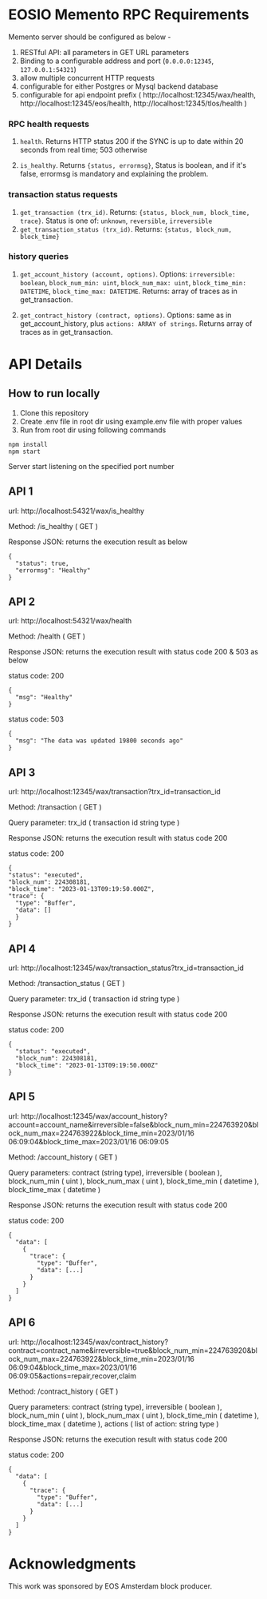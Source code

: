 # EOSIO Memento RPC Requirements

Memento server should be configured as below -

1. RESTful API: all parameters in GET URL parameters
2. Binding to a configurable address and port (`0.0.0.0:12345`, `127.0.0.1:54321`)
3. allow multiple concurrent HTTP requests
4. configurable for either Postgres or Mysql backend database
5. configurable for api endpoint prefix ( http://localhost:12345/wax/health, http://localhost:12345/eos/health, http://localhost:12345/tlos/health )

### RPC health requests

1. `health`. Returns HTTP status 200 if the SYNC is up to date within 20 seconds from real time; 503 otherwise

2. `is_healthy`. Returns `{status, errormsg}`, Status is boolean, and if it's false, errormsg is mandatory and explaining the problem.

### transaction status requests

1. `get_transaction (trx_id)`. Returns: `{status, block_num, block_time, trace}`. Status is one of: `unknown`, `reversible`, `irreversible`
2. `get_transaction_status (trx_id)`. Returns: `{status, block_num, block_time}`

### history queries

1. `get_account_history (account, options)`. Options: `irreversible: boolean`, `block_num_min: uint`,
`block_num_max: uint`, `block_time_min: DATETIME`, `block_time_max: DATETIME`. Returns: array of traces as in get_transaction.

2. `get_contract_history (contract, options)`. Options: same as in get_account_history, plus `actions: ARRAY of strings`.
Returns array of traces as in get_transaction.

# API Details

## How to run locally

1. Clone this repository
1. Create .env file in root dir using example.env file with proper values
1. Run from root dir using following commands

```
npm install
npm start

```

Server start listening on the specified port number

## API 1
url: http://localhost:54321/wax/is_healthy

Method: /is_healthy ( GET )

Response JSON: returns the execution result as below

```
{
  "status": true,
  "errormsg": "Healthy"
}
```

## API 2
url: http://localhost:54321/wax/health

Method: /health ( GET )

Response JSON: returns the execution result with status code 200 & 503 as below

status code: 200

```
{
  "msg": "Healthy"
}
```

status code: 503

```
{
  "msg": "The data was updated 19800 seconds ago"
}
```

## API 3
url: http://localhost:12345/wax/transaction?trx_id=transaction_id

Method: /transaction ( GET )

Query parameter: trx_id ( transaction id string type )

Response JSON: returns the execution result with status code 200

status code: 200

```
{
"status": "executed",
"block_num": 224308181,
"block_time": "2023-01-13T09:19:50.000Z",
"trace": {
  "type": "Buffer",
  "data": []
  }
}
```

## API 4
url: http://localhost:12345/wax/transaction_status?trx_id=transaction_id

Method: /transaction_status ( GET )

Query parameter: trx_id ( transaction id string type )

Response JSON: returns the execution result with status code 200

status code: 200

```
{
  "status": "executed",
  "block_num": 224308181,
  "block_time": "2023-01-13T09:19:50.000Z"
}
```

## API 5
url: http://localhost:12345/wax/account_history?account=account_name&irreversible=false&block_num_min=224763920&block_num_max=224763922&block_time_min=2023/01/16 06:09:04&block_time_max=2023/01/16 06:09:05

Method: /account_history ( GET )

Query parameters: contract (string type), irreversible ( boolean ), block_num_min ( uint ), block_num_max ( uint ), block_time_min ( datetime ), block_time_max ( datetime )

Response JSON: returns the execution result with status code 200

status code: 200

```
{
  "data": [
    {
      "trace": {
        "type": "Buffer",
        "data": [...]
      }
    }
  ]
}
```

## API 6
url: http://localhost:12345/wax/contract_history?contract=contract_name&irreversible=true&block_num_min=224763920&block_num_max=224763922&block_time_min=2023/01/16 06:09:04&block_time_max=2023/01/16 06:09:05&actions=repair,recover,claim

Method: /contract_history ( GET )

Query parameters: contract (string type), irreversible ( boolean ), block_num_min ( uint ), block_num_max ( uint ), block_time_min ( datetime ), block_time_max ( datetime ), actions ( list of action: string type )

Response JSON: returns the execution result with status code 200

status code: 200

```
{
  "data": [
    {
      "trace": {
        "type": "Buffer",
        "data": [...]
      }
    }
  ]
}
```

# Acknowledgments
This work was sponsored by EOS Amsterdam block producer.
